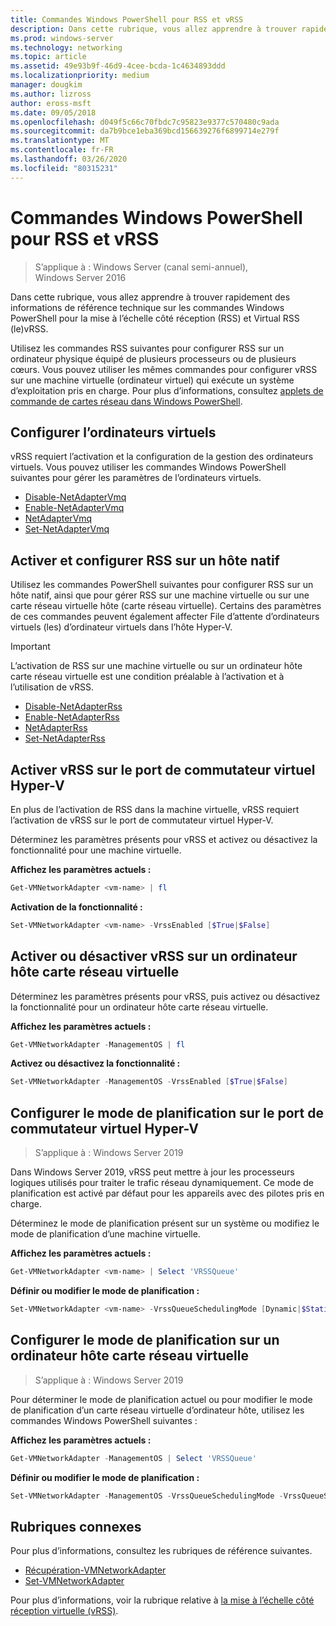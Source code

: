 ```yaml
---
title: Commandes Windows PowerShell pour RSS et vRSS
description: Dans cette rubrique, vous allez apprendre à trouver rapidement des informations de référence technique sur les commandes Windows PowerShell pour la mise à l’échelle côté réception (RSS) et la fonction RSS virtuelle (vRSS).
ms.prod: windows-server
ms.technology: networking
ms.topic: article
ms.assetid: 49e93b9f-46d9-4cee-bcda-1c4634893ddd
ms.localizationpriority: medium
manager: dougkim
ms.author: lizross
author: eross-msft
ms.date: 09/05/2018
ms.openlocfilehash: d049f5c66c70fbdc7c95823e9377c570480c9ada
ms.sourcegitcommit: da7b9bce1eba369bcd156639276f6899714e279f
ms.translationtype: MT
ms.contentlocale: fr-FR
ms.lasthandoff: 03/26/2020
ms.locfileid: "80315231"
---
```

# <a name="windows-powershell-commands-for-rss-and-vrss"></a>Commandes Windows PowerShell pour RSS et vRSS

>S’applique à : Windows Server (canal semi-annuel), Windows Server 2016

Dans cette rubrique, vous allez apprendre à trouver rapidement des informations de référence technique sur les commandes Windows PowerShell pour la mise à l’échelle côté réception \(RSS\) et Virtual RSS \(le\)vRSS.

Utilisez les commandes RSS suivantes pour configurer RSS sur un ordinateur physique équipé de plusieurs processeurs ou de plusieurs cœurs. Vous pouvez utiliser les mêmes commandes pour configurer vRSS sur une machine virtuelle \(ordinateur virtuel\) qui exécute un système d’exploitation pris en charge. Pour plus d’informations, consultez [applets de commande de cartes réseau dans Windows PowerShell](https://docs.microsoft.com/powershell/module/netadapter/?view=win10-ps).

## <a name="configure-vmq"></a>Configurer l’ordinateurs virtuels

vRSS requiert l’activation et la configuration de la gestion des ordinateurs virtuels. Vous pouvez utiliser les commandes Windows PowerShell suivantes pour gérer les paramètres de l’ordinateurs virtuels.

- [Disable-NetAdapterVmq](https://docs.microsoft.com/powershell/module/netadapter/disable-netadaptervmq?view=win10-ps)
- [Enable-NetAdapterVmq](https://docs.microsoft.com/powershell/module/netadapter/enable-netadaptervmq?view=win10-ps)
- [NetAdapterVmq](https://docs.microsoft.com/powershell/module/netadapter/get-netadaptervmq?view=win10-ps)
- [Set-NetAdapterVmq](https://docs.microsoft.com/powershell/module/netadapter/set-netadaptervmq?view=win10-ps)

## <a name="enable-and-configure-rss-on-a-native-host"></a>Activer et configurer RSS sur un hôte natif

Utilisez les commandes PowerShell suivantes pour configurer RSS sur un hôte natif, ainsi que pour gérer RSS sur une machine virtuelle ou sur une carte réseau virtuelle hôte (carte réseau virtuelle). Certains des paramètres de ces commandes peuvent également affecter File d’attente d’ordinateurs virtuels \(les\) d’ordinateur virtuels dans l’hôte Hyper-V.  

>[!IMPORTANT]
>L’activation de RSS sur une machine virtuelle ou sur un ordinateur hôte carte réseau virtuelle est une condition préalable à l’activation et à l’utilisation de vRSS.

- [Disable-NetAdapterRss](https://docs.microsoft.com/powershell/module/netadapter/disable-netadapterrss?view=win10-ps)
- [Enable-NetAdapterRss](https://docs.microsoft.com/powershell/module/netadapter/enable-netadapterrss?view=win10-ps)
- [NetAdapterRss](https://docs.microsoft.com/powershell/module/netadapter/get-netadapterrss?view=win10-ps)
- [Set-NetAdapterRss](https://docs.microsoft.com/powershell/module/netadapter/Set-NetAdapterRss?view=win10-ps)

## <a name="enable-vrss-on-the-hyper-v-virtual-switch-port"></a>Activer vRSS sur le port de commutateur virtuel Hyper\-V

En plus de l’activation de RSS dans la machine virtuelle, vRSS requiert l’activation de vRSS sur le port de commutateur virtuel Hyper\-V. 

Déterminez les paramètres présents pour vRSS et activez ou désactivez la fonctionnalité pour une machine virtuelle.

   **Affichez les paramètres actuels :** 

   ```PowerShell
   Get-VMNetworkAdapter <vm-name> | fl
   ```

   **Activation de la fonctionnalité :**
   
   ```PowerShell
   Set-VMNetworkAdapter <vm-name> -VrssEnabled [$True|$False]
   ```

## <a name="enable-or-disable-vrss-on-a-host-vnic"></a>Activer ou désactiver vRSS sur un ordinateur hôte carte réseau virtuelle

Déterminez les paramètres présents pour vRSS, puis activez ou désactivez la fonctionnalité pour un ordinateur hôte carte réseau virtuelle.

   **Affichez les paramètres actuels :** 

   ```PowerShell
   Get-VMNetworkAdapter -ManagementOS | fl
   ```

   **Activez ou désactivez la fonctionnalité :** 

   ```PowerShell
   Set-VMNetworkAdapter -ManagementOS -VrssEnabled [$True|$False]
   ```

## <a name="configure-the-scheduling-mode-on-the-hyper-v-virtual-switch-port"></a>Configurer le mode de planification sur le port de commutateur virtuel Hyper-V 
>S’applique à : Windows Server 2019

Dans Windows Server 2019, vRSS peut mettre à jour les processeurs logiques utilisés pour traiter le trafic réseau dynamiquement.  Ce mode de planification est activé par défaut pour les appareils avec des pilotes pris en charge. 

Déterminez le mode de planification présent sur un système ou modifiez le mode de planification d’une machine virtuelle.

   **Affichez les paramètres actuels :** 

   ```PowerShell
   Get-VMNetworkAdapter <vm-name> | Select 'VRSSQueue'
   ```

   **Définir ou modifier le mode de planification :**

   ```PowerShell
   Set-VMNetworkAdapter <vm-name> -VrssQueueSchedulingMode [Dynamic|$StaticVrss|StaticVMQ]
   ```

## <a name="configure-the-scheduling-mode-on-a-host-vnic"></a>Configurer le mode de planification sur un ordinateur hôte carte réseau virtuelle
>S’applique à : Windows Server 2019

Pour déterminer le mode de planification actuel ou pour modifier le mode de planification d’un carte réseau virtuelle d’ordinateur hôte, utilisez les commandes Windows PowerShell suivantes :

   **Affichez les paramètres actuels :** 

   ```PowerShell
   Get-VMNetworkAdapter -ManagementOS | Select 'VRSSQueue'
   ```

   **Définir ou modifier le mode de planification :** 

   ```PowerShell
   Set-VMNetworkAdapter -ManagementOS -VrssQueueSchedulingMode -VrssQueueSchedulingMode [Dynamic|$StaticVrss|StaticVMQ]
   ```


## <a name="related-topics"></a>Rubriques connexes 
Pour plus d’informations, consultez les rubriques de référence suivantes.

- [Récupération-VMNetworkAdapter](https://technet.microsoft.com/itpro/powershell/windows/hyper-v/get-vmnetworkadapter)
- [Set-VMNetworkAdapter](https://technet.microsoft.com/itpro/powershell/windows/hyper-v/set-vmnetworkadapter)

Pour plus d’informations, voir la rubrique relative à [la mise à l’échelle côté réception virtuelle (vRSS)](vrss-top.md).